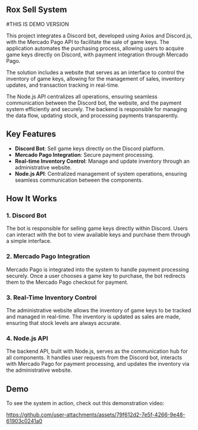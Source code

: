 ## Rox Sell System

#THIS IS DEMO VERSION

This project integrates a Discord bot, developed using Axios and Discord.js, with the Mercado Pago API to facilitate the sale of game keys. The application automates the purchasing process, allowing users to acquire game keys directly on Discord, with payment integration through Mercado Pago.

The solution includes a website that serves as an interface to control the inventory of game keys, allowing for the management of sales, inventory updates, and transaction tracking in real-time.

The Node.js API centralizes all operations, ensuring seamless communication between the Discord bot, the website, and the payment system efficiently and securely. The backend is responsible for managing the data flow, updating stock, and processing payments transparently.

## Key Features

- **Discord Bot**: Sell game keys directly on the Discord platform.
- **Mercado Pago Integration**: Secure payment processing.
- **Real-time Inventory Control**: Manage and update inventory through an administrative website.
- **Node.js API**: Centralized management of system operations, ensuring seamless communication between the components.

## How It Works

### 1. **Discord Bot**  
The bot is responsible for selling game keys directly within Discord. Users can interact with the bot to view available keys and purchase them through a simple interface.

### 2. **Mercado Pago Integration**  
Mercado Pago is integrated into the system to handle payment processing securely. Once a user chooses a game key to purchase, the bot redirects them to the Mercado Pago checkout for payment.

### 3. **Real-Time Inventory Control**  
The administrative website allows the inventory of game keys to be tracked and managed in real-time. The inventory is updated as sales are made, ensuring that stock levels are always accurate.

### 4. **Node.js API**  
The backend API, built with Node.js, serves as the communication hub for all components. It handles user requests from the Discord bot, interacts with Mercado Pago for payment processing, and updates the inventory via the administrative website.

## Demo

To see the system in action, check out this demonstration video:

https://github.com/user-attachments/assets/79f612d2-7e5f-4266-9e48-61903c0241a0
